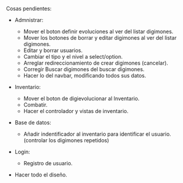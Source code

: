 Cosas pendientes:

- Admnistrar:
    - Mover el boton definir evoluciones al ver del listar digimones.
    - Mover los botones de borrar y editar digimones al ver del listar digimones.
    - Editar y borrar usuarios.
    - Cambiar el tipo y el nivel a select/option.
    - Arreglar redireccionamiento de crear digimones (cancelar).
    - Corregir Buscar digimones del buscar digimones.
    - Hacer lo del navbar, modificando todos sus datos.

- Inventario:
    - Mover el boton de digievolucionar al Inventario.
    - Combatir.
    - Hacer el controlador y vistas de inventario.

- Base de datos:
    - Añadir indentificador al inventario para identificar el usuario. (controlar los digimones repetidos)

- Login:
    - Registro de usuario.

- Hacer todo el diseño.